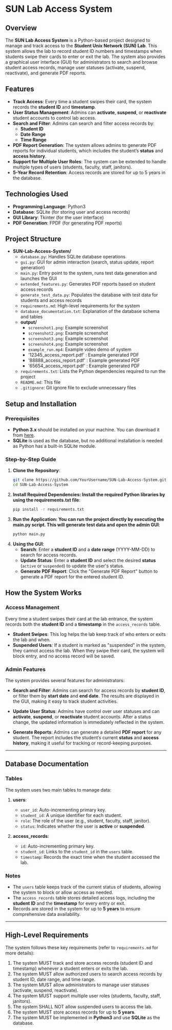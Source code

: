 # SUN Lab Access System


## Overview

The **SUN Lab Access System** is a Python-based project designed to manage and track access to the **Student Unix Network (SUN) Lab**. This system allows the lab to record student ID numbers and timestamps when students swipe their cards to enter or exit the lab. The system also provides a graphical user interface (GUI) for administrators to search and browse student access records, manage user statuses (activate, suspend, reactivate), and generate PDF reports.

## Features

- **Track Access**: Every time a student swipes their card, the system records the **student ID** and **timestamp**.
- **User Status Management**: Admins can **activate**, **suspend**, or **reactivate** student accounts to control lab access.
- **Search and Filter**: Admins can search and filter access records by:
  - **Student ID**
  - **Date Range**
  - **Time Range**
- **PDF Report Generation**: The system allows admins to generate PDF reports for individual students, which includes the student’s **status** and **access history**.
- **Support for Multiple User Roles**: The system can be extended to handle multiple types of users (students, faculty, staff, janitors).
- **5-Year Record Retention**: Access records are stored for up to 5 years in the database.

## Technologies Used

- **Programming Language**: Python3
- **Database**: SQLite (for storing user and access records)
- **GUI Library**: Tkinter (for the user interface)
- **PDF Generation**: FPDF (for generating PDF reports)

## Project Structure

- **SUN-Lab-Access-System/**
  - `database.py`: Handles SQLite database operations
  - `gui.py`: GUI for admin interaction (search, status update, report generation)
  - `main.py`: Entry point to the system, runs test data generation and launches the GUI
  - `extended_features.py`: Generates PDF reports based on student access records
  - `generate_test_data.py`: Populates the database with test data for students and access records
  - `requirements.md`: High-level requirements for the system
  - `database_documentation.txt`: Explanation of the database schema and tables
  - **output/**
    - `screenshot1.png`: Example screenshot
    - `screenshot2.png`: Example screenshot
    - `screenshot3.png`: Example screenshot
    - `screenshot4.png`: Example screenshot 
    - `example_run.mp4`: Example video demo of system
    - '12345_access_report.pdf' : Example generated PDF
    - '88888_access_report.pdf' : Example generated PDF
    - '65654_access_report.pdf' : Example generated PDF
  - `requirements.txt`: Lists the Python dependencies required to run the project
  - `README.md`: This file
  - `.gitignore`: Git ignore file to exclude unnecessary files

## Setup and Installation

### Prerequisites

- **Python 3.x** should be installed on your machine. You can download it from [here](https://www.python.org/downloads/).
- **SQLite** is used as the database, but no additional installation is needed as Python has a built-in SQLite module.

### Step-by-Step Guide

1. **Clone the Repository**:
   ```bash
   git clone https://github.com/YourUsername/SUN-Lab-Access-System.git
   cd SUN-Lab-Access-System
2. **Install Required Dependencies: Install the required Python libraries by using the requirements.txt file**:
   ```bash
   pip install -r requirements.txt

3. **Run the Application: You can run the project directly by executing the main.py script. This will generate test data and open the admin GUI**:
   ```bash
   python main.py

4. **Using the GUI**:
   - **Search**: Enter a **student ID** and a **date range** (YYYY-MM-DD) to search for access records.
   - **Update Status**: Enter a **student ID** and select the desired **status** (`active` or `suspended`) to update the user's status.
   - **Generate PDF Report**: Click the "Generate PDF Report" button to generate a PDF report for the entered student ID.


## How the System Works

### Access Management

Every time a student swipes their card at the lab entrance, the system records both the **student ID** and a **timestamp** in the `access_records` table.

- **Student Swipes**: This log helps the lab keep track of who enters or exits the lab and when.
- **Suspended Users**: If a student is marked as "suspended" in the system, they cannot access the lab. When they swipe their card, the system will block entry, and no access record will be saved.

### Admin Features

The system provides several features for administrators:

- **Search and Filter**: Admins can search for access records by **student ID**, or filter them by **start date** and **end date**. The results are displayed in the GUI, making it easy to track student activities.

- **Update User Status**: Admins have control over user statuses and can **activate**, **suspend**, or **reactivate** student accounts. After a status change, the updated information is immediately reflected in the system.

- **Generate Reports**: Admins can generate a detailed **PDF report** for any student. The report includes the student’s current **status** and **access history**, making it useful for tracking or record-keeping purposes.

---

## Database Documentation

### Tables

The system uses two main tables to manage data:

1. **users**:
   - `user_id`: Auto-incrementing primary key.
   - `student_id`: A unique identifier for each student.
   - `role`: The role of the user (e.g., student, faculty, staff, janitor).
   - `status`: Indicates whether the user is **active** or **suspended**.

2. **access_records**:
   - `id`: Auto-incrementing primary key.
   - `student_id`: Links to the `student_id` in the `users` table.
   - `timestamp`: Records the exact time when the student accessed the lab.

### Notes

- The `users` table keeps track of the current status of students, allowing the system to block or allow access as needed.
- The `access_records` table stores detailed access logs, including the **student ID** and the **timestamp** for every entry or exit.
- Records are stored in the system for up to **5 years** to ensure comprehensive data availability.

---

## High-Level Requirements

The system follows these key requirements (refer to `requirements.md` for more details):

1. The system MUST track and store access records (student ID and timestamp) whenever a student enters or exits the lab.
2. The system MUST allow authorized users to search access records by student ID, date range, and time range.
3. The system MUST allow administrators to manage user statuses (activate, suspend, reactivate).
4. The system MUST support multiple user roles (students, faculty, staff, janitors).
5. The system SHALL NOT allow suspended users to access the lab.
6. The system MUST store access records for up to **5 years**.
7. The system MUST be implemented in **Python3** and use **SQLite** as the database.





